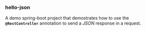### hello-json

A demo spring-boot project that demostrates how to use the **`@RestController`** annotation to send a _JSON_ response in a request.